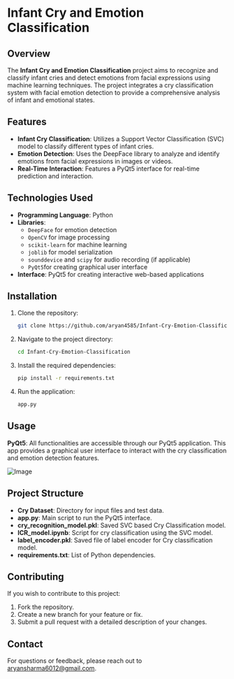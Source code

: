# Infant Cry and Emotion Classification

## Overview

The **Infant Cry and Emotion Classification** project aims to recognize and classify infant cries and detect emotions from facial expressions using machine learning techniques. The project integrates a cry classification system with facial emotion detection to provide a comprehensive analysis of infant and emotional states.

## Features

- **Infant Cry Classification**: Utilizes a Support Vector Classification (SVC) model to classify different types of infant cries.
- **Emotion Detection**: Uses the DeepFace library to analyze and identify emotions from facial expressions in images or videos.
- **Real-Time Interaction**: Features a PyQt5 interface for real-time prediction and interaction.

## Technologies Used

- **Programming Language**: Python
- **Libraries**:
  - `DeepFace` for emotion detection
  - `OpenCV` for image processing
  - `scikit-learn` for machine learning
  - `joblib` for model serialization
  - `sounddevice` and `scipy` for audio recording (if applicable)
  - `PyQt5`for creating graphical user interface
- **Interface**: PyQt5 for creating interactive web-based applications

## Installation

1. Clone the repository:
   ```bash
   git clone https://github.com/aryan4585/Infant-Cry-Emotion-Classification.git
2. Navigate to the project directory:
   ```bash
   cd Infant-Cry-Emotion-Classification
3. Install the required dependencies:
   ```bash
   pip install -r requirements.txt
4. Run the application:
   ```bash
   app.py

## Usage

**PyQt5**: All functionalities are accessible through our PyQt5 application. This app provides a graphical user 
interface to interact with the cry classification and emotion detection features.

![Image](images/GUI_Interface.png)

## Project Structure
- **Cry Dataset**: Directory for input files and test data.
- **app.py**: Main script to run the PyQt5 interface.
- **cry_recognition_model.pkl**: Saved SVC based Cry Classification model.
- **ICR_model.ipynb**: Script for cry classification using the SVC model.
- **label_encoder.pkl**: Saved file of label encoder for Cry classification model.
- **requirements.txt**: List of Python dependencies.

## Contributing
If you wish to contribute to this project:

1. Fork the repository.
2. Create a new branch for your feature or fix.
3. Submit a pull request with a detailed description of your changes.

## Contact
For questions or feedback, please reach out to aryansharma6012@gmail.com.
